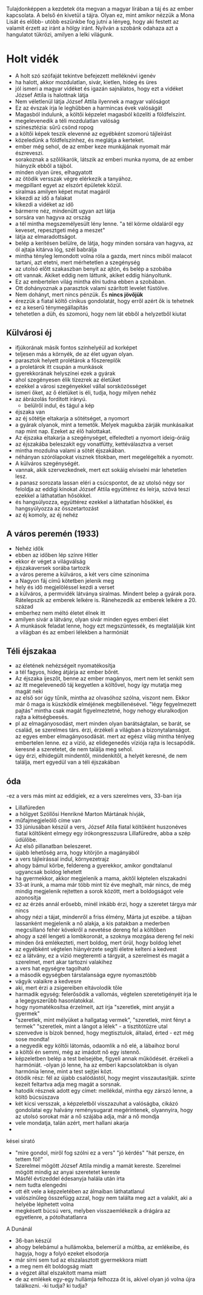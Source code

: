 Tulajdonképpen a kezdetek óta megvan a magyar lírában a táj és az ember kapcsolata. 
A belső én kivetül a tájra.
Olyan ez, mint amikor nézzük a Mona Lisát és előbb- utóbb eszünkbe fog jutni a lényeg, hogy aki festett az valamit érzett az iránt a hölgy iránt. 
Nyilván a szobánk odahaza azt a hangulatot tükrözi, amilyen a lelki világunk.

# Holt vidék #
- A holt szó szófaját tekintve befejezett melléknévi igenév
- ha halott, akkor mozdulatlan, sivár, kietlen, hideg és üres
- jól ismeri a magyar vidéket és igazán sajnálatos, hogy ezt a vidéket József Attila is halottnak látja
- Nem véletlenül látja József Attila ilyennek a magyar valóságot
- Ez az évszak írja le leghűbben a harmincas évek valóságát
- Magasból indulunk, a költői képzelet magasból közelíti a földfelszínt. 
- megelevenedik a téli mozdulatlan valóság
- szinesztézia: sűrű csönd ropog
- a költői képek teszik elevenné az egyébként szomorú tájleírást
- közeledünk a földfelszínhez, és meglátja a kerteket.
- ember még sehol, de az ember keze munkájának nyomait már észreveszi.
- sorakoznak a szőlőkarók, látszik az emberi munka nyoma, de az ember hiányzik ebből a tájból.
- minden olyan üres, elhagyatott
- az ötödik versszak végre elérkezik a tanyához.
- megpillant egyet az elszórt épületek közül. 
- siralmas amilyen képet mutat magáról 
- kikezdi az idő a falakat
- kikezdi a vidéket az idő
- bármerre néz, mindenütt ugyan azt látja
- sorsára van hagyva az ország 
- a tél mintha megszemélyesült lény lenne. "a tél körme oldaláról egy keveset, repesztgeti még a meszet"
- látja az elmaradottságot.
- belép a kerítésen belülre, de látja, hogy minden sorsára van hagyva, az ól ajtaja kitárva lóg, szél babrálja
- mintha tényleg lemondott volna róla a gazda, mert nincs miből malacot tartani, azt etetni, mert mérhetetlen a szegénység
- az utolsó előtt szakaszban benyit az ajtón, és belép a szobába
- ott vannak. Akiket eddig nem láttunk, akiket eddig hiányoltunk. 
- Ez az embertelen világ mintha élni tudna ebben a szobában. 
- Ott dohányoznak a parasztok valami szárított levelet füstölve.
- Nem dohányt, mert nincs pénzük. És __nincs jövőjük__
- érezzük a fiatal költő cinikus gondolatát, hogy erről azért ők is tehetnek
- ez a keserű ténymegállapítás
- tehetetlen a düh, és szomorú, hogy nem lát ebből a helyzetből kiutat

## Külvárosi éj
- ifjúkorának másik fontos színhelyéül ad korképet
- teljesen más a környék, de az élet ugyan olyan. 
- parasztok helyett prolétárok a főszereplők
- a proletárok itt csupán a munkások
- gyerekkorának helyszínei ezek a gyárak
- ahol szegényesen élik tízezrek az életüket
- ezekkel a városi szegényekkel vállal sorsközösséget 
- ismeri őket, az ő életüket is éli, tudja, hogy milyen nehéz
- az ábrázolás fordított irányú. 
  -  belülről indul, és tágul a kép
- éjszaka van
- az éj sötétje eltakarja a sötétséget, a nyomort
- a gyárak olyanok, mint a temetők. Melyek magukba zárják munkásaikat nap mint nap. Ezeket az élő halottakat.
- Az éjszaka eltakarja a szegénységet, elfeledteti a nyomort ideig-óráig
- az éjszakába beleszakít egy vonatfütty, kettéválasztva a verset
- mintha mozdulna valami a sötét éjszakában.
- néhányan szórólapokat visznek titokban, mert megelégelték a nyomotr. 
- A külváros szegénységét. 
- vannak, akik szervezkednek, mert  ezt sokáig elviselni már lehetetlen lesz. 
- a panasz sorozata lassan eléri a csúcspontot, de az utolsó négy sor feloldja az eddigi kínokat
 József Attila együttérez és leírja, szóvá teszi ezekkel a láthatatlan hősökkel. 
- és hangsúlyozza, együttérez ezekkel a láthatatlan hősökkel,  és hangsyúlyozza az összetartozást
- az éj komoly, az éj nehéz

## A város peremén (1933)
- Nehéz idők
- ebben az időben lép színre Hitler
- ekkor ér véget a világválság
- éjszakaversek sorába tartozik
- a város pereme a külváros, a két vers címe szinonima
- a Nagyon fáj című kötetben jelenik meg
- hely és idő megjelöléssel kezdi a verset
- a külváros, a permvidék látványa siralmas. Mindent belep a gyárak pora. Rátelepszik az emberek lelkére is. Ránehezedik az emberek lelkére a 20. század
- emberhez nem méltó életet élnek itt
- amilyen sivár a látvány, olyan sivár minden egyes emberi élet
- A munkások feladat lenne, hogy ezt megszüntessék, és megtalálják kint a világban és az emberi lélekben a harmóniát

## Téli éjszakaa
- az életének nehézségeit nyomatékosítja
- a tél fagyos, hideg átjárja az ember bőrét. 
- Az éjszaka ijeszőt, benne az ember magányos, mert nem let senkit sem
- az itt megelevenedő táj kegyetlen a költővel, hogy így mutatja meg magát neki
- az első sor úgy tűnik, mintha az olvasóhoz szólna, viszont nem. Ekkor már ő maga is küszködik elméjének megbillenésével. "légy fegyelmezett pajtás" mintha csak magát figyelmeztetné, hogy nehogy eluralkodjon rajta a kétségbeesés.
- pl az elmagányosodást, mert minden olyan barátságtalan, se barát, se család, se szerelmes társ. érzi, érzékeli a világban a bizonytalanságot. az egyes ember elmagányosodását. mert az egész világ mintha ténlyeg embertelen lenne. ez a vízió, az elidegenedés víziója rajta is lecsapódik. keresné a szeretetet, de nem találja meg sehol. 
- úgy érzi, elhidegült mindentől, mindenkitől, a helyét keresné, de nem találja, mert egyedül van a téli éjszakában

## óda
-ez a vers más mint az eddigiek, ez a vers szerelmes vers, 33-ban írja 
- Lillafüreden
- a hölgyet Szöllősi Henrikné Marton Mártának hívják, 
- műfajmegjeleölő címe van
- 33 júniusában készül a vers, József Atila fiatal költőként huszonéves fiatal költőként elmegy egy írókongresszusra Lillafüredre, abba a szép üdülőbe. 
- Az első pillanatban beleszeret.
- újabb lehetőség arra, hogy kitörjön a magányából
- a vers tájleírással indul, környezetrajz
- ahogy bámul körbe, feldereng a gyerekkor, amikor gondtalanul ugyancsak boldog lehetett
- ha gyermekkor, akkor megjelenik a mama, akitől képtelen elszakadni
- 33-at írunk, a mama már több mint tíz éve meghalt, már nincs, de még mindig megjelenik rejtetten a sorok között, mert a boldogságot vele azonosítja
- ez az érzés annál erősebb, minél inkább érzi, hogy a szeretet tárgya már nincs
- ahogy nézi a tájat, mindenről a friss élmény, Márta jut eszébe. a tájban lassanként megjelenik a nő alakja, a kis patakban a mederben megcsillanó fehér kövekről a nevetése dereng fel a költőben
- ahogy a szél lengeti a lombkoronát, a szoknya mozgása dereng fel neki
- minden őrá emlékezteti, mert boldog, mert örül, hogy boldog lehet
- az egyébként végtelen hiányérzete segíti életre kelteni a kedvest
- ez a látvány, ez a vízió megteremti a tárgyát, a szerelmest és magát a szerelmet, mert akar tartozni valakihez
- a vers hat egységre tagolható
- a második egységben társtalansága egyre nyomasztóbb
- vágyik valaikre a kedvesre
- aki, mert érzi a zsigereiben eltávolodik tőle
- harmadik egység: felerősödik a vallomás, végtelen szeretetigényét írja le a legegyszerűbb hasonlatokkal. 
- hogy nyomatékosítsa érzelmeit, azt írja "szeretlek, mint anyját a gyermek" 
- "szeretlek, mint mélyüket a hallgatag vermek", "szeretlek, mint fényt a termek" "szeretlek, mint a lángot a lélek" - a tisztítótűzre utal
- szenvedve is bízok benned, hogy megtisztulok, általad, érted - ezt még sose mondta!
- a negyedik egy költői látomás, odaomlik a nő elé, a lábaihoz borul
- a költői én semmi, még az imádott nő egy istennő. 
- képzeletben belép a test belsejébe, figyeli annak működését. érzékeli a harmóniát.
-olyan jó lenne, ha az emberi kapcsolatokban is olyan harmónia lenne, mint a test sejtjei közt. 
- ötödik rész: fél az újabb csalódástól, hogy megint visszautasítják. szinte kezeit feltartva adja meg magát a sorsnak. 
- hatodik résznek adott egy címet: mellékdal, mintha egy zárszó lenne, a költő búcsúszava
- két kicsi versszak, a képzeletből visszazuhat a valóságba, cikázó gondolatai egy halvány reménysugarat megérintenek, olyannyira, hogy az utolsó sorokat már a nő szájába adja, már a nő mondja
- vele mondatja, talán azért, mert hallani akarja 
- 

kései sirató
- "mire gondol, miről fog szólni ez a vers" "jó kérdés" "hát persze, én tettem föl!"
- Szerelmei mögött József Attila mindig a mamát kereste. Szerelmei mögött mindig az anyai szeretetet kereste
- Másfél évtizeddel édesanyja halála után írta
- nem tudta elengedni
- ott élt vele a képzeletében az álmaiban láthatatlanul
- valószínűleg összefügg azzal, hogy nem találta meg azt a valakit, aki a helyébe léphetett volna
- megkésett búcsú vers, melyben visszaemlékezik a drágára az egyetlenre, a pótolhatatlanra

A Dunánál
- 36-ban készül
- ahogy belebámul a hullámokba, belemerül a múltba, az emlékeibe, és hagyja, hogy a folyó ezeket elsodorja
- már sírni sem tud az elszalasztott gyermekkora miatt
- a meg nem élt boldogság miatt
- a végzet által elszakított mama miatt
- de az emlékek egy-egy hullámja felhozza őt is, akivel olyan jó volna újra találkozni. -ki tudja? ki tudja?

